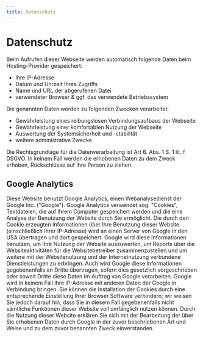 ```yaml
---
title: Datenschutz
---
```

# Datenschutz

Beim Aufrufen dieser Webseite werden automatisch folgende Daten beim Hosting-Provider gespeichert:

- Ihre IP-Adresse
- Datum und Uhrzeit Ihres Zugriffs
- Name und URL der abgerufenen Datei
- verwendeter Browser & ggf. das verwendete Betriebssystem

Die genannten Daten werden zu folgenden Zwecken verarbeitet:

- Gewährleistung eines reibungslosen Verbindungsaufbaus der Webseite
- Gewährleistung einer komfortablen Nutzung der Webseite
- Auswertung der Systemsicherheit und -stabilität
- weitere administrative Zwecke

Die Rechtsgrundlage für die Datenverarbeitung ist Art 6. Abs. 1 S. 1 lit. f DSGVO. In keinem Fall werden die erhobenen Daten zu dem Zweck erhoben, Rückschlüsse auf Ihre Person zu ziehen.

## Google Analytics

Diese Website benutzt Google Analytics, einen Webanalysedienst der Google Inc. ("Google"). Google Analytics verwendet sog. "Cookies", Textdateien, die auf Ihrem Computer gespeichert werden und die eine Analyse der Benutzung der Website durch Sie ermöglicht. Die durch den Cookie erzeugten Informationen über Ihre Benutzung dieser Website (einschließlich Ihrer IP-Adresse) wird an einen Server von Google in den USA übertragen und dort gespeichert. Google wird diese Informationen benutzen, um Ihre Nutzung der Website auszuwerten, um Reports über die Websiteaktivitäten für die Websitebetreiber zusammenzustellen und um weitere mit der Websitenutzung und der Internetnutzung verbundene Dienstleistungen zu erbringen. Auch wird Google diese Informationen gegebenenfalls an Dritte übertragen, sofern dies gesetzlich vorgeschrieben oder soweit Dritte diese Daten im Auftrag von Google verarbeiten. Google wird in keinem Fall Ihre IP-Adresse mit anderen Daten der Google in Verbindung bringen. Sie können die Installation der Cookies durch eine entsprechende Einstellung Ihrer Browser Software verhindern; wir weisen Sie jedoch darauf hin, dass Sie in diesem Fall gegebenenfalls nicht sämtliche Funktionen dieser Website voll umfänglich nutzen können. Durch die Nutzung dieser Website erklären Sie sich mit der Bearbeitung der über Sie erhobenen Daten durch Google in der zuvor beschriebenen Art und Weise und zu dem zuvor benannten Zweck einverstanden.
